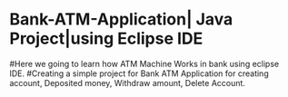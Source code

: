 # Bank-ATM-Application| Java Project|using Eclipse IDE
#Here we going to learn how ATM Machine Works in bank using eclipse IDE.
#Creating a simple project for Bank ATM Application for creating account, Deposited money, Withdraw amount, Delete Account.
# 
